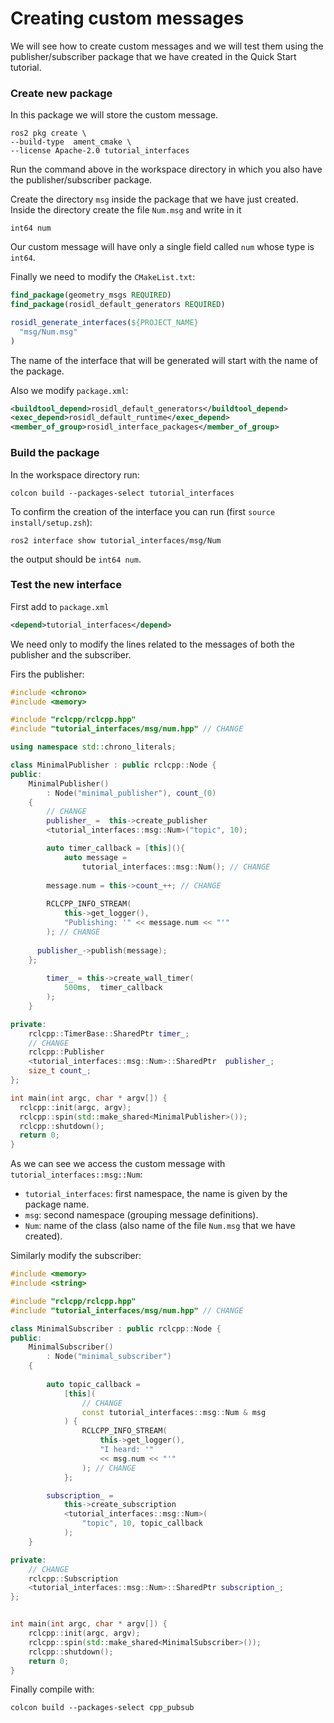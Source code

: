# Creating custom messages

We will see how to create custom messages and we will test them using the publisher/subscriber package that we have created in the Quick Start tutorial.

### Create new package

In this package we will store the custom message. 

```shell
ros2 pkg create \
--build-type  ament_cmake \
--license Apache-2.0 tutorial_interfaces
``` 

Run the command above in the workspace directory in which you also have the publisher/subscriber package.

Create the directory `msg` inside the package that we have just created. Inside the directory create the file `Num.msg` and write in it

```
int64 num
```

Our custom message will have only a single field called `num` whose type is `int64`.

Finally we need to modify the `CMakeList.txt`:

```cmake
find_package(geometry_msgs REQUIRED)
find_package(rosidl_default_generators REQUIRED)

rosidl_generate_interfaces(${PROJECT_NAME}
  "msg/Num.msg"
)
```

The name of the interface that will be generated will start with the name of the package.

Also we modify `package.xml`:

```xml
<buildtool_depend>rosidl_default_generators</buildtool_depend>
<exec_depend>rosidl_default_runtime</exec_depend>
<member_of_group>rosidl_interface_packages</member_of_group>
```

### Build the package

In the workspace directory run:

```shell
colcon build --packages-select tutorial_interfaces
```

To confirm the creation of the interface you can run (first `source install/setup.zsh`):

```shell
ros2 interface show tutorial_interfaces/msg/Num
```

the output should be `int64 num`.

### Test the new interface

First add to `package.xml`

```xml
<depend>tutorial_interfaces</depend>
```

We need only to modify the lines related to the messages of both the publisher and the subscriber.

Firs the publisher:

```cpp
#include <chrono>
#include <memory>

#include "rclcpp/rclcpp.hpp"
#include "tutorial_interfaces/msg/num.hpp" // CHANGE

using namespace std::chrono_literals;

class MinimalPublisher : public rclcpp::Node {
public:
	MinimalPublisher()
		: Node("minimal_publisher"), count_(0)
	{
		// CHANGE
		publisher_ =  this->create_publisher 
		<tutorial_interfaces::msg::Num>("topic", 10); 

		auto timer_callback = [this](){
		    auto message = 
			    tutorial_interfaces::msg::Num(); // CHANGE
				
	    message.num = this->count_++; // CHANGE
		
	    RCLCPP_INFO_STREAM(
		    this->get_logger(), 
		    "Publishing: '" << message.num << "'"
	    ); // CHANGE
		
      publisher_->publish(message);
    };
	
	    timer_ = this->create_wall_timer(
		    500ms,  timer_callback
		);
	}

private:
	rclcpp::TimerBase::SharedPtr timer_;
	// CHANGE
	rclcpp::Publisher 
	<tutorial_interfaces::msg::Num>::SharedPtr  publisher_; 
	size_t count_;
};

int main(int argc, char * argv[]) {
  rclcpp::init(argc, argv);
  rclcpp::spin(std::make_shared<MinimalPublisher>());
  rclcpp::shutdown();
  return 0;
}
```

As we can see we access the custom message with `tutorial_interfaces::msg::Num`:

- `tutorial_interfaces`: first namespace, the name is given by the package name.
- `msg`: second namespace (grouping message definitions).
- `Num`: name of the class (also name of the file `Num.msg` that we have created).

Similarly modify the subscriber:

```cpp
#include <memory>
#include <string>

#include "rclcpp/rclcpp.hpp"
#include "tutorial_interfaces/msg/num.hpp" // CHANGE

class MinimalSubscriber : public rclcpp::Node {
public:
    MinimalSubscriber()
        : Node("minimal_subscriber")
    {
        
        auto topic_callback = 
            [this](
				// CHANGE
	            const tutorial_interfaces::msg::Num & msg
	        ) { 
				RCLCPP_INFO_STREAM(
					this->get_logger(), 
					"I heard: '" 
					<< msg.num << "'"
				); // CHANGE
		    };

        subscription_ =
            this->create_subscription
            <tutorial_interfaces::msg::Num>(
                "topic", 10, topic_callback
            );
    }

private:
	// CHANGE
    rclcpp::Subscription
    <tutorial_interfaces::msg::Num>::SharedPtr subscription_;
};


int main(int argc, char * argv[]) {
    rclcpp::init(argc, argv);
    rclcpp::spin(std::make_shared<MinimalSubscriber>());
    rclcpp::shutdown();
    return 0;
}
```

Finally compile with:

 ```shell
 colcon build --packages-select cpp_pubsub
 ```